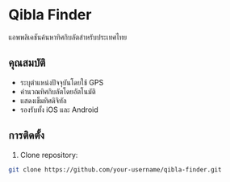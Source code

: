 # Qibla Finder

แอพพลิเคชันค้นหาทิศกิบลัตสำหรับประเทศไทย

## คุณสมบัติ
- ระบุตำแหน่งปัจจุบันโดยใช้ GPS
- คำนวณทิศกิบลัตโดยอัตโนมัติ
- แสดงเข็มทิศดิจิทัล
- รองรับทั้ง iOS และ Android

## การติดตั้ง
1. Clone repository:
```bash
git clone https://github.com/your-username/qibla-finder.git